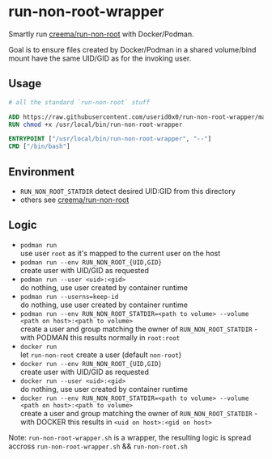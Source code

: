 # run-non-root-wrapper

Smartly run [creema/run-non-root](https://github.com/creemama/run-non-root) with Docker/Podman.

Goal is to ensure files created by Docker/Podman in a shared volume/bind mount have the same UID/GID as for the invoking user.

## Usage
```Dockerfile
# all the standard `run-non-root` stuff

ADD https://raw.githubusercontent.com/userid0x0/run-non-root-wrapper/master/run-non-root-wrapper.sh /usr/local/bin/run-non-root-wrapper
RUN chmod +x /usr/local/bin/run-non-root-wrapper

ENTRYPOINT ["/usr/local/bin/run-non-root-wrapper", "--"]
CMD ["/bin/bash"]
```

## Environment
* `RUN_NON_ROOT_STATDIR` detect desired UID:GID from this directory
* others see [creema/run-non-root](https://github.com/creemama/run-non-root)

## Logic
* `podman run`<br>use user `root` as it's mapped to the current user on the host
* `podman run --env RUN_NON_ROOT_{UID,GID}`<br>create user with UID/GID as requested
* `podman run --user <uid>:<gid>`<br>do nothing, use user created by container runtime
* `podman run --userns=keep-id`<br>do nothing, use user created by container runtime
* `podman run --env RUN_NON_ROOT_STATDIR=<path to volume> --volume <path on host>:<path to volume>`<br>create a user and group matching the owner of `RUN_NON_ROOT_STATDIR` - with PODMAN this results normally in `root:root`
* `docker run`<br>let `run-non-root` create a user (default `non-root`)
* `docker run --env RUN_NON_ROOT_{UID,GID}`<br>create user with UID/GID as requested
* `docker run --user <uid>:<gid>`<br>do nothing, use user created by container runtime
* `docker run --env RUN_NON_ROOT_STATDIR=<path to volume> --volume <path on host>:<path to volume>`<br>create a user and group matching the owner of `RUN_NON_ROOT_STATDIR` - with DOCKER this results in `<uid on host>:<gid on host>`


Note: `run-non-root-wrapper.sh` is a wrapper, the resulting logic is spread accross `run-non-root-wrapper.sh` && `run-non-root.sh`